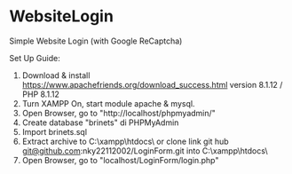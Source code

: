# WebsiteLogin
Simple Website Login (with Google ReCaptcha)

Set Up Guide:
1. Download & install https://www.apachefriends.org/download_success.html version 8.1.12 / PHP 8.1.12
2. Turn XAMPP On, start module apache & mysql.
3. Open Browser, go to "http://localhost/phpmyadmin/"
4. Create database "brinets" di PHPMyAdmin
5. Import brinets.sql
6. Extract archive to C:\xampp\htdocs\ or clone link git hub git@github.com:nky22112002/LoginForm.git into C:\xampp\htdocs\
7. Open Browser, go to "localhost/LoginForm/login.php"
